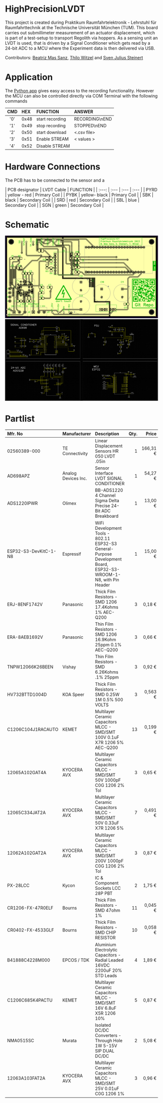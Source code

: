 # HighPrecisionLVDT
This project is created during Praktikum Raumfahrtelektronik - Lehrstuhl für Raumfahrttechnik at the Technische Universität München (TUM).
This board carries out submillimeter measurement of an actuator displacement, which is part of a test-setup to transport Regolith via hoppers.
As a sensing unit an LVDT is used, that is driven by a Signal Conditioner which gets read by a 24-bit ADC to a MCU where the Experiment data is then delivered via USB.

Contributors: [Beatriz Mas Sanz](https://github.com/beatrizmassanz), [Thilo Witzel](https://github.com/TheWisator) and [Sven Julius Steinert](https://github.com/Sven-J-Steinert)

# Application

The [Python app](app/cli.py) gives easy access to the recording functionality. However the MCU can also be controlled directly via COM Terminal with the following commands

| CMD |	HEX | FUNCTION | ANSWER | 
| :---:   | :---   | :---   | :---   |
| '0' |	0x48 | start recording | RECORDING\nEND | 
| '1' |	0x49 | stop recording | STOPPED\nEND | 
| '2' |	0x50 | start download | <.csv file> | 
| '3' |	0x51 | Enable STREAM | < values > | 
| '4' |	0x52 | Disable STREAM |  | 

# Hardware Connections

The PCB has to be connected to the sensor and a 

| PCB designator |	LVDT Cable | FUNCTION |
| :---:   | :---   | :---   | :---   |
| PYRD |	 yellow - red | Primary Coil | 
| PYBK |	 yellow- black | Primary Coil | 
| SBK |	 black | Secondary Coil | 
| SRD |	 red | Secondary Coil | 
| SBL |	 blue | Secondary Coil | 
| SGN |	 green | Secondary Coil | 

# Schematic
![pcb](doc/pcb.png)
![schematic](doc/schematic.png)

# Partlist

|Mfr. No|Manufacturer|Description|Qty.|Price|
|:----|:----|:----|----:|----:|
|02560389-000|TE Connectivity|Linear Displacement Sensors HR 050 LVDT .05in|1|166,31 €|
|AD698APZ|Analog Devices Inc.|Sensor Interface LVDT SIGNAL CONDITIONER|1|54,27 €|
|ADS1220IPWR|Olimex| BB-ADS1220 4 Channel Sigma Delta Precise 24-Bit ADC Breakboard | 1 | 13,00 €|
|ESP32-S3-DevKitC-1-N8|Espressif|WiFi Development Tools - 802.11 ESP32-S3 General-Purpose Development Board, ESP32-S3-WROOM-1-N8, with Pin Header|1|15,00 €|
|ERJ-8ENF1742V|Panasonic|Thick Film Resistors - SMD 1206 17.4Kohms 1% AEC-Q200|3|0,18 €|
|ERA-8AEB1692V|Panasonic|Thin Film Resistors - SMD 1206 16.9Kohm 25ppm 0.1% AEC-Q200|3|0,66 €|
|TNPW12066K26BEEN|Vishay|Thin Film Resistors - SMD 6.26Kohms .1% 25ppm|3|0,92 €|
|HV732BTTD1004D|KOA Speer|Thick Film Resistors - SMD 0.25W 1M 0.5% 500 VOLTS|3|0,563 €|
|C1206C104J1RACAUTO|KEMET|Multilayer Ceramic Capacitors MLCC - SMD/SMT 100V 0.1uF X7R 1206  5% AEC-Q200|13|0,199 €|
|12065A102GAT4A|KYOCERA AVX|Multilayer Ceramic Capacitors MLCC - SMD/SMT 50V 1000pF C0G 1206 2% Tol|3|0,65 €|
|12065C334JAT2A|KYOCERA AVX|Multilayer Ceramic Capacitors MLCC - SMD/SMT 50V 0.33uF X7R 1206 5%|7|0,491 €|
|12062A102GAT2A|KYOCERA AVX|Multilayer Ceramic Capacitors MLCC - SMD/SMT 200V 1000pF C0G 1206 2% Tol|3|0,87 €|
|PX-28LCC|Kycon|IC & Component Sockets LCC 28P PBT|2|1,75 €|
|CR1206-FX-47R0ELF|Bourns|Thick Film Resistors - SMD 47ohm 1%|11|0,045 €|
|CR0402-FX-4533GLF|Bourns|Thick Film Resistors - SMD CHIP RESISTOR|10|0,058 €|
|B41888C4228M000|EPCOS / TDK|Aluminium Electrolytic Capacitors - Radial Leaded 16VDC 2200uF 20% STD Leads|4|1,89 €|
|C1206C685K4PACTU|KEMET|Multilayer Ceramic Capacitors MLCC - SMD/SMT 16V 6.8uF X5R 1206 10%|5|0,87 €|
|NMA0515SC|Murata|Isolated DC/DC Converters - Through Hole 1W  5-15V SIP DUAL DC/DC|2|5,08 €|
|12063A103FAT2A|KYOCERA AVX|Multilayer Ceramic Capacitors MLCC - SMD/SMT 25V 0.01uF C0G 1206 1%|3|0,96 €|
